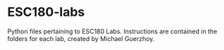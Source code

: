 # ESC180-labs
Python files pertaining to ESC180 Labs. Instructions are contained in the folders for each lab, created by Michael Guerzhoy.
